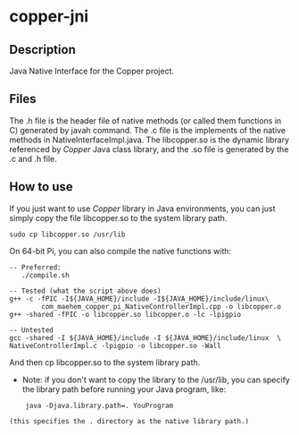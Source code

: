 # copper-jni
## Description
Java Native Interface for the Copper project.

## Files
The .h file is the header file of native methods (or called them functions in C) generated by javah command.
The .c file is the implements of the native methods in NativeInterfaceImpl.java.
The libcopper.so is the dynamic library referenced by *Copper* Java class library, and the .so file is generated by the .c and .h file.

## How to use
If you just want to use *Copper* library in Java environments, you can just simply copy the file libcopper.so to the system library path.<br />
```
sudo cp libcopper.so /usr/lib
```

On 64-bit Pi, you can also compile the native functions with:<br />
```
-- Preferred:
   ./compile.sh

-- Tested (what the script above does)
g++ -c -fPIC -I${JAVA_HOME}/include -I${JAVA_HOME}/include/linux\
        com_maehem_copper_pi_NativeControllerImpl.cpp -o libcopper.o   
g++ -shared -fPIC -o libcopper.so libcopper.o -lc -lpigpio

-- Untested
gcc -shared -I ${JAVA_HOME}/include -I ${JAVA_HOME}/include/linux  \
NativeControllerImpl.c -lpigpio -o libcopper.so -Wall
```

And then cp libcopper.so to the system library path.
*   Note: if you don't want to copy the library to the /usr/lib, you can specify the library path before running your Java program, like:
```
    java -Djava.library.path=. YouProgram
```
    (this specifies the . directory as the native library path.)
